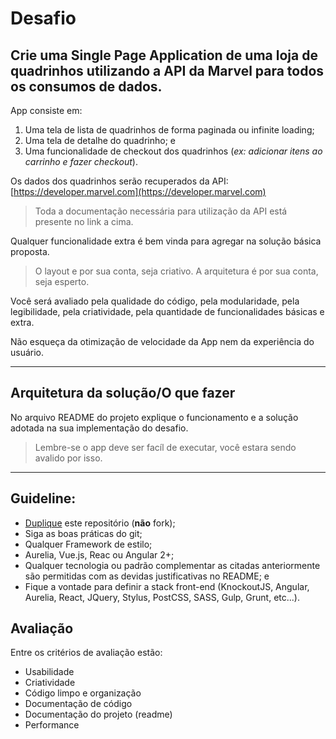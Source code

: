# Desafio
## Crie uma Single Page Application de uma loja de quadrinhos utilizando a API da Marvel para todos os consumos de dados.
App consiste em:
1. Uma tela de lista de quadrinhos de forma paginada ou infinite loading;
2. Uma tela de detalhe do quadrinho; e
3. Uma funcionalidade de checkout dos quadrinhos (_ex: adicionar itens ao carrinho e fazer checkout_).

Os dados dos quadrinhos serão recuperados da API: [https://developer.marvel.com](https://developer.marvel.com)
> Toda a documentação necessária para utilização da API está presente no link a cima.

Qualquer funcionalidade extra é bem vinda para agregar na solução básica proposta.

>O layout e por sua conta, seja criativo.
A arquitetura é por sua conta, seja esperto. 

Você será avaliado pela qualidade do código, pela modularidade, pela legibilidade, pela criatividade, pela quantidade de funcionalidades básicas e extra.

Não esqueça da otimização de velocidade da App nem da experiência do usuário.

---------------------
## Arquitetura da solução/O que fazer

No arquivo README do projeto explique o funcionamento e a solução adotada na sua implementação do desafio.

> Lembre-se o app deve ser facíl de executar, você estara sendo avalido por isso.

--------------------

## Guideline:
- [Duplique](https://help.github.com/articles/duplicating-a-repository/) este repositório (**não** fork);
- Siga as boas práticas do git; 
- Qualquer Framework de estilo;
- Aurelia, Vue.js, Reac ou Angular 2+;
- Qualquer tecnologia ou padrão complementar as citadas anteriormente são permitidas com as devidas justificativas no README; e
- Fique a vontade para definir a stack front-end (KnockoutJS, Angular, Aurelia, React, JQuery, Stylus, PostCSS, SASS, Gulp, Grunt, etc...).

## Avaliação

Entre os critérios de avaliação estão:

* Usabilidade
* Criatividade
* Código limpo e organização
* Documentação de código
* Documentação do projeto (readme)
* Performance
